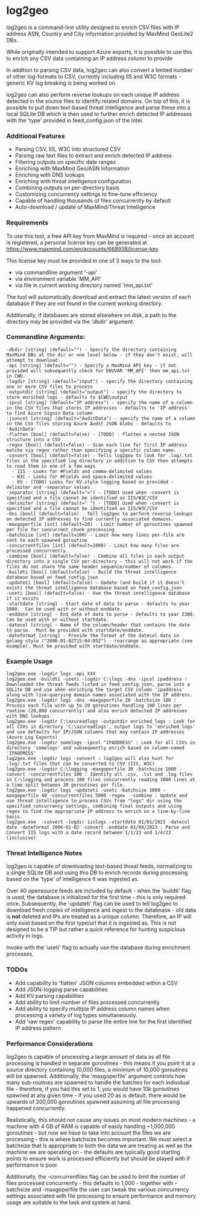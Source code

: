 # log2geo
 
log2geo is a command-line utility designed to enrich CSV files with IP address ASN, Country and City information provided by MaxMind GeoLite2 DBs.  

While originally intended to support Azure exports, it is possible to use this to enrich any CSV data containing an IP address column to provide

In addition to parsing CSV data, log2geo can also convert a limited number of other log-formats to CSV, currently including IIS and W3C formats - generic KV log breaking is being worked on.

log2geo can also perform reverse lookups on each unique IP address detected in the source files to identify related domains.  On top of this, it is possible to pull down text-based threat intelligence and parse these into a local SQLite DB which is then used to further enrich detected IP addresses with the 'type' provided in feed_config.json of the intel.

### Additional Features
* Parsing CSV, IIS, W3C into structured CSV
* Parsing raw text files to extract and enrich detected IP address
* Filtering outputs on specific date ranges
* Enriching with MaxMind Geo/ASN Information
* Enriching with DNS lookups
* Enriching with threat intelligence configuration
* Combining outputs on per-directory basis
* Customizing concurrency settings to fine-tune efficiency
* Capable of handling thousands of files concurrently by default
* Auto-download / update of MaxMind/Threat Intelligence

### Requirements

To use this tool, a free API key from MaxMind is required - once an account is registered, a personal license key can be generated at https://www.maxmind.com/en/accounts/668938/license-key.

This license key must be provided in one of 3 ways to the tool:
* via commandline argument '-api'
* via environment variable 'MM_API'
* via file in current working directory named 'mm_api.txt'

The tool will automatically download and extract the latest version of each database if they are not found in the current working directory.

Additionally, if databases are stored elsewhere on disk, a path to the directory may be provided via the 'dbdir' argument.

### Commandline Arguments:
```
-dbdir [string] (default="") - Specify the directory containing MaxMind DBs at the dir or one level below - if they don't exist, will attempt to download.
-api [string] (default="") - Specify a MaxMind API key - if not provided will subsequently check for ENVVAR 'MM_API' then mm_api.txt in CWD.
-logdir [string] (default="input") - specify the directory containing one or more CSV files to process
-outputdir [string] (default="output") - specify the directory to store enriched logs - defaults to $CWD\output
-ipcol [string] (default="IP address") - specify the name of a column in the CSV files that stores IP addresses - defaults to 'IP address' to find Azure Signin Data column
-jsoncol [string] (default="AuditData") - specify the name of a column in the CSV files storing Azure Audit JSON blobs - defaults to 'AuditData'
-flatten [bool] (default=false) - [TODO] - flatten a nested JSON structure into a CSV
-regex [bool] (default=false) - Scan each line for first IP address matche via regex rather than specifying a specific column name.
-convert [bool] (default=false) - Tells log2geo to look for .log/.txt files in the specified log directory in addition to CSV then attempts to read them in one of a few ways
  - IIS - Looks for #Fields and comma-delimited values
  - W3C - Looks for #Fields and space-delimited values
  - KV - [TODO] Looks for KV-style logging based on provided -delimiter and -separator values
-separator [string] (default="=") - [TODO] Used when -convert is specified and a file cannot be identified as IIS/W3C/CSV
-delimiter [string] (default=" ") - [TODO] Used when -convert is specified and a file cannot be identified as IIS/W3C/CSV
-dns [bool] (default=false) - Tell log2geo to perform reverse-lookups on detected IP addresses to find currently associated domains. 
-maxgoperfile [int] (default=20) - Limit number of goroutines spawned per file for concurrent chunk processing
-batchsize [int] (default=100) - Limit how many lines per-file are sent to each spawned goroutine
-concurrentfiles [int] (default=1000) - Limit how many files are processed concurrently.
-combine [bool] (default=false) - Combine all files in each output directory into a single CSV per-directory - this will not work if the files do not share the same header sequence/number of columns.
-buildti [bool] (default=false) - Build the threat intelligence database based on feed_config.json
-updateti [bool] (default=false) - Update (and build if it doesn't exist) the threat intelligence database based on feed_config.json
-useti [bool] (default=false) - Use the threat intelligence database if it exists
-startdate [string] - Start date of data to parse - defaults to year 1800.  Can be used with or without enddate.
-enddate [string] - End date of data to parse - defaults to year 2300.  Can be used with or without startdate.
-datecol [string] - Name of the column/header that contains the date to parse.  Must be provided with startdate/enddate.
-dateformat [string] - Provide the format of the datecol data in golang style ("2006-01-02T15:04:05Z") - rearrange as appropriate (see example). Must be provided with startdate/enddate.
```

### Example Usage
```
log2geo.exe -logdir logs -api XXX
log2geo.exe -buildti -useti -logdir C:\logs -dns -ipcol ipaddress : Downloaded the threat feeds listed in feed_config.json, parse into a SQLite DB and use when enriching the target CSV column 'ipaddress' along with live-querying domain names associated with the IP address.
log2geo.exe -logdir logs -dns -maxgoperfile 20 -batchsize 100 : Process each file with up to 20 goroutines handling 100 lines per routine (20,000 concurrently) and also enrich detected IP addresses with DNS lookups
log2geo.exe -logdir C:\azureadlogs -outputdir enriched_logs : Look for all CSVs in directory 'C:\azureadlogs', output logs to 'enriched_logs' and use defaults for IP/JSON columns that may contain IP addresses (Azure Log Exports)
log2geo.exe -logdir somelogs -ipcol "IPADDRESS" : Look for all CSVs in directory 'somelogs' and subsequently enrich based on column-named 'IPADDRESS'
log2geo.exe -logdir logs -convert : log2geo will also hunt for .log/.txt files that can be converted to CSV (IIS, W3C)
log2geo.exe -logdir C:\logging -maxgoperfile 30 -batchsize 1000 -convert -concurrentfiles 100 : Identify all .csv, .txt and .log files in C:\logging and process 100 files concurrently reading 1000 lines at a time split between 30 goroutines per file.
log2geo.exe -logdir logs -updateti -useti -batchsize 1000 -maxgoperfile 40 -concurrentfiles 5000 -regex  -combine : Update and use threat intelligence to process CSVs from "logs" dir using the specified concurrency settings, combining final outputs and using regex to find the appropriate IP address to enrich on a line-by-line basis.
log2geo.exe  -convert -logdir iislogs -startdate 01/01/2023 -datecol date -dateformat 2006-01-02 -convert -enddate 01/04/2023 : Parse and Convert IIS logs with a date record between 1/1/23 and 1/4/23 (inclusive)
```

### Threat Intelligence Notes
log2geo is capable of downloading text-based threat feeds, normalizing to a single SQLite DB and using this DB to enrich records during processing based on the 'type' of intelligence it was ingested as.

Over 40 opensource feeds are included by default - when the 'buildti' flag is used, the database is initialized for the first time - this is only required once.  Subsequently, the 'updateti' flag can be used to tell log2geo to download fresh copies of intelligence and ingest to the databnase - old data is **not** deleted and IPs are treated as a unique column.  Therefore, an IP will only exist based on the first type/url that it is ingested as.  This is not designed to be a TIP but rather a quick reference for hunting suspicious activity in logs.

Invoke with the 'useti' flag to actually use the database during enrichment processes.


### TODOs
* Add capability to 'flatten' JSON columns embedded within a CSV
* Add JSON-logging parse capabilities 
* Add KV parsing capabilities
* Add ability to limit number of files processed concurrently
* Add ability to specify multiple IP address column names when processing a variety of log types simultaneously.
* Add 'raw regex' capability to parse the entire line for the first identified IP address pattern


### Performance Considerations
log2geo is capable of processing a large amount of data as all file processing is handled in separate goroutines - this means if you point it at a source directory containing 10,000 files, a minimum of 10,000 goroutines will be spawned.  Additionally, the 'maxgoperfile' argument controls how many sub-routines are spawned to handle the batches for each individual file - therefore, if you had this set to 1, you would have 10k goroutines spawned at any given time - if you used 20 as is default, there would be upwards of 200,000 goroutines spawned assuming all file processing happened concurrently. 

Realistically, this should not cause any issues on most modern machines - a machine with 4 GB of RAM is capable of easily handling ~1,000,000 goroutines - but now we have to take into account the files we are processing - this is where batchsize becomes important.  We must select a batchsize that is appropriate to both the data we are treating as well as the machine we are operating on - the defaults are typically good starting points to ensure work is processed efficiently but should be played with if performance is poor.

Additionally, the -concurrentfiles flag can be used to limit the number of files processed concurrently - this defaults to 1,000 - together with -batchsize and -maxgoperfile the user can tweak the various concurrency settings associated with file processing to ensure performance and memory usage are suitable to the task and system at hand.

